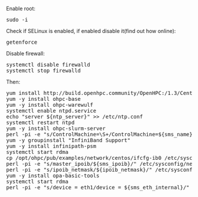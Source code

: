 Enable root:
<pre>sudo -i</pre>
Check if SELinux is enabled, if enabled disable it(find out how online):
<pre>
getenforce
</pre>
Disable firewall:
<pre>
systemctl disable firewalld 
systemctl stop firewalld
</pre>
Then:
<pre>
yum install http://build.openhpc.community/OpenHPC:/1.3/CentOS_7/x86_64/ohpc-release-1.3-1.el7.x86_64.rpm
yum -y install ohpc-base
yum -y install ohpc-warewulf
systemctl enable ntpd.service
echo "server ${ntp_server}" >> /etc/ntp.conf
systemctl restart ntpd
yum -y install ohpc-slurm-server
perl -pi -e "s/ControlMachine=\S+/ControlMachine=${sms_name}/" /etc/slurm/slurm.conf
yum -y groupinstall "InfiniBand Support"
yum -y install infinipath-psm
systemctl start rdma
cp /opt/ohpc/pub/examples/network/centos/ifcfg-ib0 /etc/sysconfig/network-scripts
perl -pi -e "s/master_ipoib/${sms_ipoib}/" /etc/sysconfig/network-scripts/ifcfg-ib0
perl -pi -e "s/ipoib_netmask/${ipoib_netmask}/" /etc/sysconfig/network-scripts/ifcfg-ib0
yum -y install opa-basic-tools
systemctl start rdma
perl -pi -e "s/device = eth1/device = ${sms_eth_internal}/" /etc/warewulf/provision.conf

</pre>
